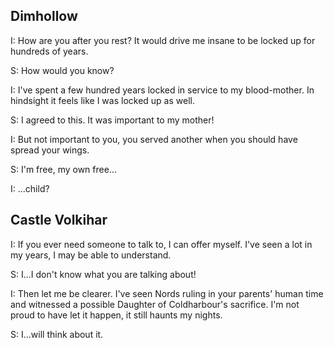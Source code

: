 ## Dimhollow

I: How are you after you rest? It would drive me insane to be locked up for hundreds of years.

S: How would you know?

I: I've spent a few hundred years locked in service to my blood-mother. In hindsight it feels like I was locked up as well.

S: I agreed to this. It was important to my mother!

I: But not important to you, you served another when you should have spread your wings.

S: I'm free, my own free...

I: ...child?

## Castle Volkihar

I: If you ever need someone to talk to, I can offer myself. I've seen a lot in my years, I may be able to understand.

S: I...I don't know what you are talking about!

I: Then let me be clearer. I've seen Nords ruling in your parents' human time and witnessed a possible Daughter of Coldharbour's sacrifice. I'm not proud to have let it happen, it still haunts my nights.

S: I...will think about it.
